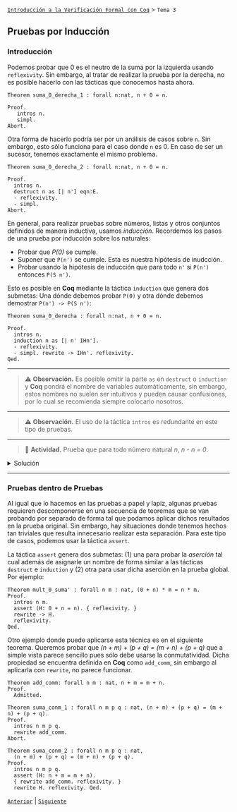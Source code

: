 [`Introducción a la Verificación Formal con Coq`](../README.md) > `Tema 3`

## Pruebas por Inducción

### Introducción

Podemos probar que 0 es el neutro de la suma por la izquierda usando `reflexivity`. Sin embargo, al tratar de realizar
la prueba por la derecha, no es posible hacerlo con las tácticas que conocemos hasta ahora.

```coq
Theorem suma_0_derecha_1 : forall n:nat, n + 0 = n.

Proof.
   intros n.
   simpl.
Abort.
```

Otra forma de hacerlo podría ser por un análisis de casos sobre `n`. Sin embargo, esto sólo funciona para el caso donde
`n` es 0. En caso de ser un sucesor, tenemos exactamente el mismo problema.

```coq
Theorem suma_0_derecha_2 : forall n:nat, n + 0 = n.
  
Proof.
  intros n. 
  destruct n as [| n'] eqn:E.
  - reflexivity.
  - simpl.
Abort.
```

En general, para realizar pruebas sobre números, listas y otros conjuntos definidos de manera inductiva, usamos
*inducción*. Recordemos los pasos de una prueba por inducción sobre los naturales:

- Probar que *P(0)* se cumple.
- Suponer que `P(n')` se cumple. Esta es nuestra hipótesis de inudcción.
- Probar usando la hipótesis de inducción que para todo `n'` si `P(n')` entonces `P(S n')`.

Esto es posible en __Coq__ mediante la táctica `induction` que genera dos submetas: Una dónde debemos probar `P(0)` y
otra dónde debemos demostrar `P(n') -> P(S n')`:

```coq
Theorem suma_0_derecha : forall n:nat, n + 0 = n.

Proof.
  intros n.
  induction n as [| n' IHn'].
  - reflexivity.
  - simpl. rewrite -> IHn'. reflexivity.
Qed.
```

---
> :warning: **Observación.** Es posible omitir la parte `as` en `destruct` o `induction` y __Coq__ pondrá el nombre de variables 
> automáticamente, sin embargo, estos nombres no suelen ser intuitivos y pueden causar confusiones, por lo cual se
> recomienda siempre colocarlo nosotros.
---
> :warning: **Observación.** El uso de la táctica `intros` es redundante en este tipo de pruebas.
---
> 🧩 **Actividad.** Prueba que para todo número natural *n*, *n - n = 0*.

<details><summary>Solución</summary>
<p>

```coq
Theorem resta_n_n : ∀ n, minus n n = 0.
Proof.
  intros n. induction n as [| n' IHn'].
  - simpl. reflexivity.
  - simpl. rewrite → IHn'. reflexivity. 
Qed.
```

</p>
</details>

---

### Pruebas dentro de Pruebas

Al igual que lo hacemos en las pruebas a papel y lapiz, algunas pruebas requieren descomponerse en una secuencia de
teoremas que se van probando por separado de forma tal que podamos aplicar dichos resultados en la prueba original. 
Sin embargo, hay situaciones donde tenemos hechos tan triviales que resulta innecesario realizar esta separación. Para
este tipo de casos, podemos usar la táctica `assert`.

La táctica `assert` genera dos submetas: (1) una para probar la *aserción* tal cual además de asignarle un nombre de
forma similar a las tácticas `destruct` e `induction` y (2) otra para usar dicha aserción en la prueba global. Por ejemplo:

```coq
Theorem mult_0_suma' : forall n m : nat, (0 + n) * m = n * m.
Proof.
  intros n m.
  assert (H: 0 + n = n). { reflexivity. }
  rewrite -> H.
  reflexivity. 
Qed.
```

Otro ejemplo donde puede aplicarse esta técnica es en el siguiente teorema. Queremos probar que 
*(n + m) + (p + q) = (m + n) + (p + q)* que a simple vista parece sencillo pues sólo debe usarse la conmutatividad. 
Dicha propiedad se encuentra definida en __Coq__ como `add_comm`, sin embargo al aplicarla con `rewrite`, no parece
funcionar.

```
Theorem add_comm: forall n m : nat, n + m = m + n.
Proof.
  Admitted.

Theorem suma_conm_1 : forall n m p q : nat, (n + m) + (p + q) = (m + n) + (p + q).
Proof.
  intros n m p q.
  rewrite add_comm.
Abort.
  
Theorem suma_conm_2 : forall n m p q : nat,
  (n + m) + (p + q) = (m + n) + (p + q).
Proof.
  intros n m p q.
  assert (H: n + m = m + n).
  { rewrite add_comm. reflexivity. }
  rewrite H. reflexivity. Qed.
```

[`Anterior`](../tema01/README.md) | [`Siguiente`](../tema03/README.md)

